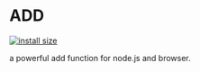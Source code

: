 # ADD

[![install size](https://packagephobia.com/badge?p=@czfshine/add)](https://packagephobia.com/result?p=@czfshine/add)

a powerful add function for node.js and browser.
